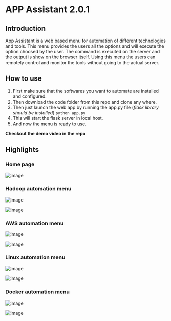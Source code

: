 # APP Assistant 2.0.1

## Introduction
App Assistant is a web based menu for automation of different technologies and tools. This menu provides the users all the options and will execute the option choosed by the user.
The command is executed on the server and the output is show on the browser itself. Using this menu the users can remotely control and monitor the tools without going to the actual server. 

## How to use

1. First make sure that the softwares you want to automate are installed and configured.
2. Then download the code folder from this repo and clone any where.
3. Then just launch the web app by running the app.py file 
   (*flask library should be installed*)
   `python app.py`
4. This will start the flask server in local host.
5. And now the menu is ready to use. 

**Checkout the demo video in the repo**
## Highlights

### Home page

![image](https://user-images.githubusercontent.com/59885389/124343990-731dd880-dbed-11eb-8f6f-c460e50f3866.png)

### Hadoop automation menu

![image](https://user-images.githubusercontent.com/59885389/124344014-98aae200-dbed-11eb-8297-1907c5ae760e.png)

![image](https://user-images.githubusercontent.com/59885389/124344024-a82a2b00-dbed-11eb-9b26-2d9eee9804ae.png)

### AWS automation menu

![image](https://user-images.githubusercontent.com/59885389/124344053-dc9de700-dbed-11eb-8d1f-d2d1950b4dbd.png)

![image](https://user-images.githubusercontent.com/59885389/124344059-e889a900-dbed-11eb-913a-ad0a870a8d54.png)

### Linux automation menu

![image](https://user-images.githubusercontent.com/59885389/124344070-fc350f80-dbed-11eb-89ec-01b4cc0e3375.png)

![image](https://user-images.githubusercontent.com/59885389/124344079-0b1bc200-dbee-11eb-8820-c3cde7fb1b50.png)

### Docker automation menu

![image](https://user-images.githubusercontent.com/59885389/124344099-2090ec00-dbee-11eb-874c-703fe32d6f2d.png)

![image](https://user-images.githubusercontent.com/59885389/124344106-2b4b8100-dbee-11eb-84fd-4caa95e02212.png)

